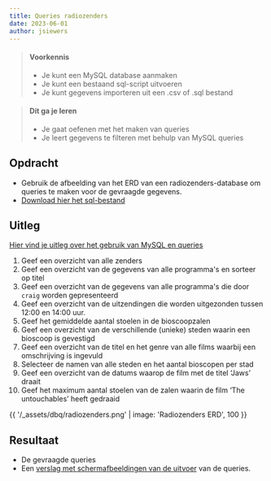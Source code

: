 ```yaml
---
title: Queries radiozenders 
date: 2023-06-01
author: jsiewers
---
```

> #### Voorkennis
> * Je kunt een MySQL database aanmaken
> * Je kunt een bestaand sql-script uitvoeren
> * Je kunt gegevens importeren uit een .csv of .sql bestand

> #### Dit ga je leren
> * Je gaat oefenen met het maken van queries
> * Je leert gegevens te filteren met behulp van MySQL queries

## Opdracht
* Gebruik de afbeelding van het ERD van een radiozenders-database om queries te maken voor de gevraagde gegevens.
* [Download hier het sql-bestand](https://static.edutorial.nl/dbq/Kraeken.sql)

## Uitleg
[Hier vind je uitleg over het gebruik van MySQL en queries](https://www.edutorial.nl/dbq/introductie/)


1. Geef een overzicht van alle zenders
2. Geef een overzicht van de gegevens van alle programma's en sorteer op titel
3. Geef een overzicht van de gegevens van alle programma's die door `craig` worden gepresenteerd
4. Geef een overzicht van de uitzendingen die worden uitgezonden tussen 12:00 en 14:00 uur.
5. Geef het gemiddelde aantal stoelen in de bioscoopzalen
6. Geef een overzicht van de verschillende (unieke) steden waarin een
bioscoop is gevestigd
7. Geef een overzicht van de titel en het genre van alle films waarbij een
omschrijving is ingevuld
8. Selecteer de namen van alle steden en het aantal bioscopen per stad
9. Geef een overzicht van de datums waarop de film met de titel ‘Jaws’ draait
10. Geef het maximum aantal stoelen van de zalen waarin de film ‘The
untouchables’ heeft gedraaid

{{ '/_assets/dbq/radiozenders.png' | image: 'Radiozenders ERD', 100 }}

## Resultaat
* De gevraagde queries
* Een [verslag met schermafbeeldingen van de uitvoer](https://static.edutorial.nl/dbq/SQL_Verslag.docx) van de queries.
